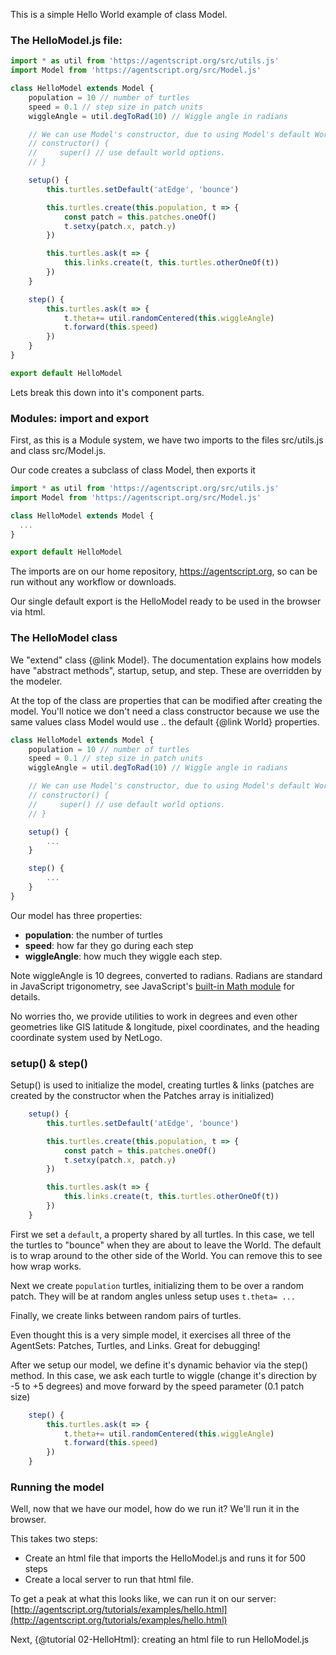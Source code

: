 This is a simple Hello World example of class Model.

### The HelloModel.js file:

``` javascript
import * as util from 'https://agentscript.org/src/utils.js'
import Model from 'https://agentscript.org/src/Model.js'

class HelloModel extends Model {
    population = 10 // number of turtles
    speed = 0.1 // step size in patch units
    wiggleAngle = util.degToRad(10) // Wiggle angle in radians

    // We can use Model's constructor, due to using Model's default World
    // constructor() {
    //     super() // use default world options.
    // }

    setup() {
        this.turtles.setDefault('atEdge', 'bounce')

        this.turtles.create(this.population, t => {
            const patch = this.patches.oneOf()
            t.setxy(patch.x, patch.y)
        })

        this.turtles.ask(t => {
            this.links.create(t, this.turtles.otherOneOf(t))
        })
    }

    step() {
        this.turtles.ask(t => {
            t.theta+= util.randomCentered(this.wiggleAngle)
            t.forward(this.speed)
        })
    }
}

export default HelloModel
```

Lets break this down into it's component parts.

### Modules: import and export

First, as this is a Module system, we have two imports to the files src/utils.js and class src/Model.js.

Our code creates a subclass of class Model, then exports it
``` javascript
import * as util from 'https://agentscript.org/src/utils.js'
import Model from 'https://agentscript.org/src/Model.js'

class HelloModel extends Model {
  ...
}

export default HelloModel
```

The imports are on our home repository, https://agentscript.org, so can be run without any workflow or downloads.

Our single default export is the HelloModel ready to be used in the browser via html.

### The HelloModel class

We "extend" class {@link Model}. The documentation explains how models have "abstract methods", startup, setup, and step. These are overridden by the modeler.

At the top of the class are properties that can be modified after creating the model. You'll notice we don't need a class constructor because we use the same values class Model would use .. the default {@link World} properties.

```javascript
class HelloModel extends Model {
    population = 10 // number of turtles
    speed = 0.1 // step size in patch units
    wiggleAngle = util.degToRad(10) // Wiggle angle in radians

    // We can use Model's constructor, due to using Model's default World
    // constructor() {
    //     super() // use default world options.
    // }

    setup() {
        ...
    }

    step() {
        ...
    }
}
```

Our model has three properties:

  - **population**: the number of turtles
  - **speed**: how far they go during each step
  - **wiggleAngle**: how much they wiggle each step.


Note wiggleAngle is 10 degrees, converted to radians. Radians are standard in JavaScript trigonometry, see JavaScript's [built-in Math module](https://developer.mozilla.org/en-US/docs/Web/JavaScript/Reference/Global_Objects/Math) for details.

No worries tho, we provide utilities to work in degrees and even other geometries like GIS latitude & longitude, pixel coordinates, and the heading coordinate system used by NetLogo.

### setup() & step()

Setup() is used to initialize the model, creating turtles & links
(patches are created by the constructor when the Patches array is initialized)
```javascript
    setup() {
        this.turtles.setDefault('atEdge', 'bounce')

        this.turtles.create(this.population, t => {
            const patch = this.patches.oneOf()
            t.setxy(patch.x, patch.y)
        })

        this.turtles.ask(t => {
            this.links.create(t, this.turtles.otherOneOf(t))
        })
    }
```
First we set a `default`, a property shared by all turtles. In this case, we tell
the turtles to "bounce" when they are about to leave the World. The default is to
wrap around to the other side of the World. You can remove this to see how wrap works.

Next we create `population` turtles, initializing them to be over a random patch.
They will be at random angles unless setup uses `t.theta= ...`

Finally, we create links between random pairs of turtles.

Even thought this is a very simple model, it exercises all three of the AgentSets: Patches, Turtles, and Links. Great for debugging!

After we setup our model, we define it's dynamic behavior via the step() method.
In this case, we ask each turtle to wiggle (change it's direction by -5 to +5 degrees)
and move forward by the speed parameter (0.1 patch size)

```javascript
    step() {
        this.turtles.ask(t => {
            t.theta+= util.randomCentered(this.wiggleAngle)
            t.forward(this.speed)
        })
    }
```

### Running the model

Well, now that we have our model, how do we run it? We'll run it in the browser.

This takes two steps:
* Create an html file that imports the HelloModel.js and runs it for 500 steps
* Create a local server to run that html file.

To get a peak at what this looks like, we can run it on our server:
[http://agentscript.org/tutorials/examples/hello.html](http://agentscript.org/tutorials/examples/hello.html)

Next, {@tutorial 02-HelloHtml}: creating an html file to run HelloModel.js
